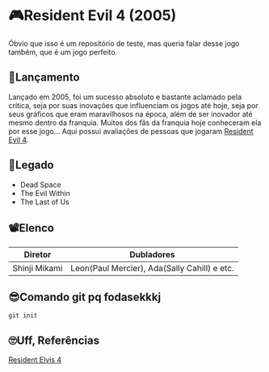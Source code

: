 
# 🎮Resident Evil 4 (2005)

Óbvio que isso é um repositório de teste, mas queria falar desse jogo também, que é um jogo perfeito. 

## 🚀Lançamento

Lançado em 2005, foi um sucesso absoluto e bastante aclamado pela crítica, seja por suas inovações que influenciam os jogos até hoje, seja por seus gráficos que eram maravilhosos na época, além de ser inovador até mesmo dentro da franquia. Muitos dos fãs da franquia hoje conheceram ela por esse jogo... Aqui possui avaliações de pessoas que jogaram [Resident Evil 4](https://notadogame.com/resident-evil-4-2005).

## 🐣Legado

- Dead Space
- The Evil Within
- The Last of Us


## 📽Elenco

| Diretor | Dubladores|
----------|------------
|Shinji Mikami| Leon(Paul Mercier), Ada(Sally Cahill) e etc.

## 😎Comando git pq fodasekkkj

```
git init
```

 ## 🙄Uff, Referências

 [Resident Elvis 4](https://notadogame.com/resident-evil-4-2005)
